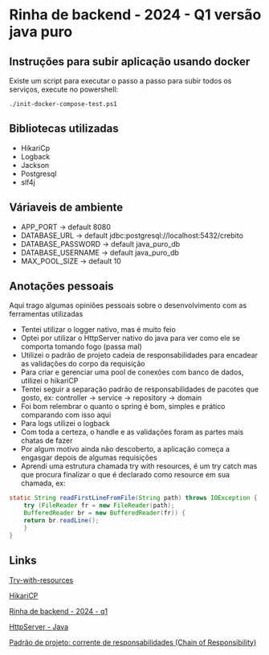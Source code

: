 # Rinha de backend - 2024 - Q1 versão java puro


## Instruções para subir aplicação usando docker
Existe um script para executar o passo a passo para subir todos os serviços, execute no powershell:

    ./init-docker-compose-test.ps1

## Bibliotecas utilizadas

* HikariCp
* Logback
* Jackson
* Postgresql
* slf4j

## Váriaveis de ambiente

* APP_PORT -> default 8080
* DATABASE_URL -> default jdbc:postgresql://localhost:5432/crebito
* DATABASE_PASSWORD -> default java_puro_db
* DATABASE_USERNAME -> default java_puro_db
* MAX_POOL_SIZE -> default 10

## Anotações pessoais
Aqui trago algumas opiniões pessoais sobre o desenvolvimento com as ferramentas utilizadas

- Tentei utilizar o logger nativo, mas é muito feio
- Optei por utilizar o HttpServer nativo do java para ver como ele se comporta tomando fogo (passa mal)
- Utilizei o padrão de projeto cadeia de responsabilidades para encadear as validações do corpo da requisição
- Para criar e gerenciar uma pool de conexões com banco de dados, utilizei o hikariCP
- Tentei seguir a separação padrão de responsabilidades de pacotes que gosto, ex: controller -> service -> repository -> domain
- Foi bom relembrar o quanto o spring é bom, simples e prático comparando com isso aqui
- Para logs utilizei o logback
- Com toda a certeza, o handle e as validações foram as partes mais chatas de fazer
- Por algum motivo ainda não descoberto, a aplicação começa a engasgar depois de algumas requisições
- Aprendi uma estrutura chamada try with resources, é um try catch mas que procura finalizar o que é declarado como resource em sua chamada, ex:
```java
static String readFirstLineFromFile(String path) throws IOException {
    try (FileReader fr = new FileReader(path);
    BufferedReader br = new BufferedReader(fr)) {
    return br.readLine();
    }
}
```

## Links

[Try-with-resources](https://docs.oracle.com/javase/tutorial/essential/exceptions/tryResourceClose.html)

[HikariCP](https://github.com/brettwooldridge/HikariCP)

[Rinha de backend - 2024 - q1](https://github.com/zanfranceschi/rinha-de-backend-2024-q1)

[HttpServer - Java](https://docs.oracle.com/javase/8/docs/jre/api/net/httpserver/spec/com/sun/net/httpserver/HttpServer.html)

[Padrão de projeto: corrente de responsabilidades (Chain of Responsibility)](https://refactoring.guru/design-patterns/chain-of-responsibility/java/example)


